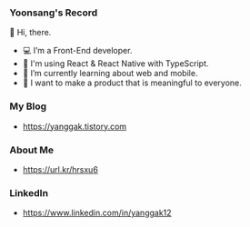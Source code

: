 ### Yoonsang's Record

👋 Hi, there.
- 💻 I’m a Front-End developer.
- 📘 I'm using React & React Native with TypeScript.
- 📱 I’m currently learning about web and mobile.
- 🤩 I want to make a product that is meaningful to everyone.

### My Blog

- https://yanggak.tistory.com

### About Me

- https://url.kr/hrsxu6

### LinkedIn

- https://www.linkedin.com/in/yanggak12
